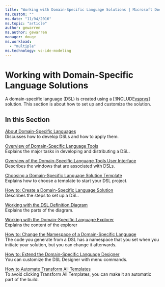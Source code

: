 ```yaml
---
title: "Working with Domain-Specific Language Solutions | Microsoft Docs"
ms.custom: ""
ms.date: "11/04/2016"
ms.topic: "article"
author: gewarren
ms.author: gewarren
manager: douge
ms.workload: 
  - "multiple"
ms.technology: vs-ide-modeling
---
```

# Working with Domain-Specific Language Solutions
A domain-specific language (DSL) is created using a [!INCLUDE[vsprvs](../code-quality/includes/vsprvs_md.md)] solution. This section is about how to set up and customize the solution.  
  
## In this Section  
 [About Domain-Specific Languages](../modeling/about-domain-specific-languages.md)  
 Discusses how to develop DSLs and how to apply them.  
  
 [Overview of Domain-Specific Language Tools](../modeling/overview-of-domain-specific-language-tools.md)  
 Explains the major tasks in developing and distributing a DSL.  
  
 [Overview of the Domain-Specific Language Tools User Interface](../modeling/overview-of-the-domain-specific-language-tools-user-interface.md)  
 Describes the windows that are associated with DSLs.  
  
 [Choosing a Domain-Specific Language Solution Template](../modeling/choosing-a-domain-specific-language-solution-template.md)  
 Explains how to choose a template to start your DSL project.  
  
 [How to: Create a Domain-Specific Language Solution](../modeling/how-to-create-a-domain-specific-language-solution.md)  
 Describes the steps to set up a DSL.  
  
 [Working with the DSL Definition Diagram](../modeling/working-with-the-dsl-definition-diagram.md)  
 Explains the parts of the diagram.  
  
 [Working with the Domain-Specific Language Explorer](../modeling/working-with-the-domain-specific-language-explorer.md)  
 Explains the content of the explorer  
  
 [How to: Change the Namespace of a Domain-Specific Language](../modeling/how-to-change-the-namespace-of-a-domain-specific-language.md)  
 The code you generate from a DSL has a namespace that you set when you initiate your solution, but you can change it afterwards.  
  
 [How to: Extend the Domain-Specific Language Designer](../modeling/how-to-extend-the-domain-specific-language-designer.md)  
 You can customize the DSL Designer with menu commands.  
  
 [How to Automate Transform All Templates](http://msdn.microsoft.com/b63cfe20-fe5e-47cc-9506-59b29bca768a)  
 To avoid clicking Transform All Templates, you can make it an automatic part of the build.